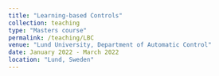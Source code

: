 ```yaml
---
title: "Learning-based Controls"
collection: teaching
type: "Masters course"
permalink: /teaching/LBC
venue: "Lund University, Department of Automatic Control"
date: January 2022 - March 2022
location: "Lund, Sweden"
---
```


